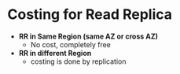 
# Costing for Read Replica

- **RR in Same Region (same AZ or cross AZ)**
	- No cost, completely free
- **RR in different Region**
	- costing is done by replication
